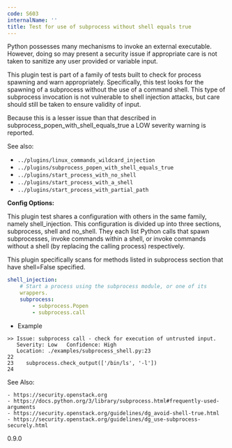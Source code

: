 ```yaml
---
code: S603
internalName: ''
title: Test for use of subprocess without shell equals true
---
```


Python possesses many mechanisms to invoke an external executable.
However, doing so may present a security issue if appropriate care is
not taken to sanitize any user provided or variable input.

This plugin test is part of a family of tests built to check for process
spawning and warn appropriately. Specifically, this test looks for the
spawning of a subprocess without the use of a command shell. This type
of subprocess invocation is not vulnerable to shell injection attacks,
but care should still be taken to ensure validity of input.

Because this is a lesser issue than that described in
<span class="title-ref">subprocess\_popen\_with\_shell\_equals\_true</span>
a LOW severity warning is reported.

See also:

  - `../plugins/linux_commands_wildcard_injection`
  - `../plugins/subprocess_popen_with_shell_equals_true`
  - `../plugins/start_process_with_no_shell`
  - `../plugins/start_process_with_a_shell`
  - `../plugins/start_process_with_partial_path`

**Config Options:**

This plugin test shares a configuration with others in the same family,
namely <span class="title-ref">shell\_injection</span>. This
configuration is divided up into three sections,
<span class="title-ref">subprocess</span>,
<span class="title-ref">shell</span> and
<span class="title-ref">no\_shell</span>. They each list Python calls
that spawn subprocesses, invoke commands within a shell, or invoke
commands without a shell (by replacing the calling process)
respectively.

This plugin specifically scans for methods listed in
<span class="title-ref">subprocess</span> section that have shell=False
specified.

```yaml
shell_injection:
    # Start a process using the subprocess module, or one of its
    wrappers.
    subprocess:
        - subprocess.Popen
        - subprocess.call
```

  - Example

<!-- end list -->

```
>> Issue: subprocess call - check for execution of untrusted input.
   Severity: Low   Confidence: High
   Location: ./examples/subprocess_shell.py:23
22
23    subprocess.check_output(['/bin/ls', '-l'])
24
```

See Also:

    - https://security.openstack.org
    - https://docs.python.org/3/library/subprocess.html#frequently-used-arguments
    - https://security.openstack.org/guidelines/dg_avoid-shell-true.html
    - https://security.openstack.org/guidelines/dg_use-subprocess-securely.html

<div class="versionadded">

0.9.0

</div>